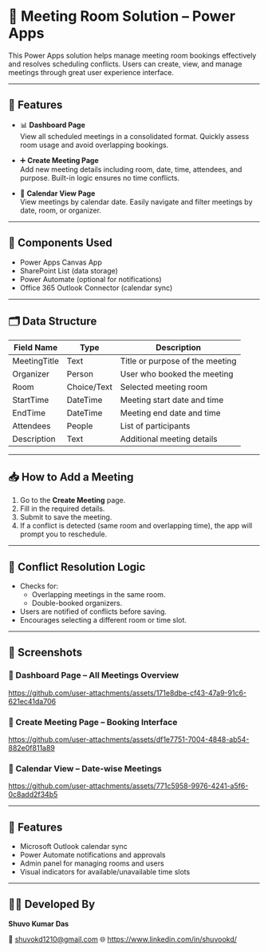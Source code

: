 # 🏢 Meeting Room Solution – Power Apps

This Power Apps solution helps manage meeting room bookings effectively and resolves scheduling conflicts. Users can create, view, and manage meetings through great user experience interface.

---

## 🚀 Features

- 📊 **Dashboard Page**  
  View all scheduled meetings in a consolidated format. Quickly assess room usage and avoid overlapping bookings.
  
- ➕ **Create Meeting Page**  
  Add new meeting details including room, date, time, attendees, and purpose. Built-in logic ensures no time conflicts.

- 📅 **Calendar View Page**  
  View meetings by calendar date. Easily navigate and filter meetings by date, room, or organizer.

---

## 🧩 Components Used

- Power Apps Canvas App  
- SharePoint List (data storage)  
- Power Automate (optional for notifications)  
- Office 365 Outlook Connector (calendar sync)

---

## 🗂️ Data Structure

| Field Name    | Type        | Description                             |
|---------------|-------------|-----------------------------------------|
| MeetingTitle  | Text        | Title or purpose of the meeting         |
| Organizer     | Person      | User who booked the meeting             |
| Room          | Choice/Text | Selected meeting room                   |
| StartTime     | DateTime    | Meeting start date and time             |
| EndTime       | DateTime    | Meeting end date and time               |
| Attendees     | People      | List of participants                    |
| Description   | Text        | Additional meeting details              |

---

## 📥 How to Add a Meeting

1. Go to the **Create Meeting** page.
2. Fill in the required details.
3. Submit to save the meeting.
4. If a conflict is detected (same room and overlapping time), the app will prompt you to reschedule.

---

## 🔄 Conflict Resolution Logic

- Checks for:
  - Overlapping meetings in the same room.
  - Double-booked organizers.
- Users are notified of conflicts before saving.
- Encourages selecting a different room or time slot.

---

## 📸 Screenshots

### 🔷 Dashboard Page – All Meetings Overview  
https://github.com/user-attachments/assets/171e8dbe-cf43-47a9-91c6-621ec41da706

### 🔷 Create Meeting Page – Booking Interface  
https://github.com/user-attachments/assets/df1e7751-7004-4848-ab54-882e0f811a89

### 🔷 Calendar View – Date-wise Meetings  
https://github.com/user-attachments/assets/771c5958-9976-4241-a5f6-0c8add2f34b5

---

## 🔧 Features
- Microsoft Outlook calendar sync  
- Power Automate notifications and approvals  
- Admin panel for managing rooms and users  
- Visual indicators for available/unavailable time slots

---

## 👨‍💻 Developed By

**Shuvo Kumar Das**  

📧 shuvokd1210@gmail.com 
🌐 https://www.linkedin.com/in/shuvookd/

